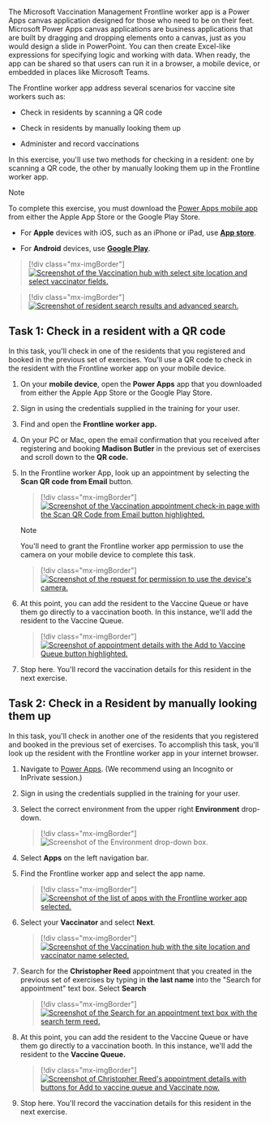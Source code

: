 The Microsoft Vaccination Management Frontline worker app is a Power Apps canvas application designed for those who need to be on their feet. Microsoft Power Apps canvas applications are business applications that are built by dragging and dropping elements onto a canvas, just as you would design a slide in PowerPoint. You can then create Excel-like expressions for specifying logic and working with data. When ready, the app can be shared so that users can run it in a browser, a mobile device, or embedded in places like Microsoft Teams.

The Frontline worker app address several scenarios for vaccine site workers such as:

- Check in residents by scanning a QR code

- Check in residents by manually looking them up

- Administer and record vaccinations

In this exercise, you'll use two methods for checking in a resident: one by scanning a QR code, the other by manually looking them up in the Frontline worker app.

> [!Note]
> To complete this exercise, you must download the [Power Apps mobile app](https://powerapps.microsoft.com/downloads/?azure-portal=true) from either the Apple App Store or the Google Play Store.

- For **Apple** devices with iOS, such as an iPhone or iPad, use [**App store**](https://aka.ms/powerappsios/?azure-portal=true).

- For **Android** devices, use [**Google Play**](https://aka.ms/powerappsandroid/?azure-portal=true).

> [!div class="mx-imgBorder"]
> [![Screenshot of the Vaccination hub with select site location and select vaccinator fields.](../media/3-1-hub.png)](../media/3-1-hub.png#lightbox)

> [!div class="mx-imgBorder"]
> [![Screenshot of resident search results and advanced search.](../media/3-2-search.png)](../media/3-2-search.png#lightbox)

## Task 1: Check in a resident with a QR code

In this task, you'll check in one of the residents that you registered and booked in the previous set of exercises. You'll use a QR code to check in the resident with the Frontline worker app on your mobile device.

1. On your **mobile device**, open the **Power Apps** app that you downloaded from either the Apple App Store or the Google Play Store.

1. Sign in using the credentials supplied in the training for your user.

1. Find and open the **Frontline worker app.**

1. On your PC or Mac, open the email confirmation that you received after registering and booking **Madison Butler** in the previous set of exercises and scroll down to the **QR code.**

1. In the Frontline worker App, look up an appointment by selecting the **Scan QR code from Email** button.

    > [!div class="mx-imgBorder"]
    > [![Screenshot of the Vaccination appointment check-in page with the Scan QR Code from Email button highlighted.](../media/3-3-scan.png)](../media/3-3-scan.png#lightbox)

    > [!Note]
    > You'll need to grant the Frontline worker app permission to use the camera on your mobile device to complete this task.

    > [!div class="mx-imgBorder"]
    > [![Screenshot of the request for permission to use the device's camera.](../media/3-4-permissions.png)](../media/3-4-permissions.png#lightbox)

1. At this point, you can add the resident to the Vaccine Queue or have them go directly to a vaccination booth. In this instance, we'll add the resident to the Vaccine Queue.

    > [!div class="mx-imgBorder"]
    > [![Screenshot of appointment details with the Add to Vaccine Queue button highlighted.](../media/3-5-confirm.png)](../media/3-5-confirm.png#lightbox)

1. Stop here. You'll record the vaccination details for this resident in the next exercise.

## Task 2: Check in a Resident by manually looking them up

In this task, you'll check in another one of the residents that you registered and booked in the previous set of exercises. To accomplish this task, you'll look up the resident with the Frontline worker app in your internet browser.

1. Navigate to [Power Apps](https://make.powerapps.com/?azure-portal=true). (We recommend using an Incognito or InPrivate session.)

1. Sign in using the credentials supplied in the training for your user.

1. Select the correct environment from the upper right **Environment** drop-down.

    > [!div class="mx-imgBorder"]
    > ![Screenshot of the Environment drop-down box.](../media/3-6-environment.png)

1. Select **Apps** on the left navigation bar.

1. Find the Frontline worker app and select the app name.

    > [!div class="mx-imgBorder"]
    > [![Screenshot of the list of apps with the Frontline worker app selected.](../media/3-7-app.png)](../media/3-7-app.png#lightbox)

1. Select your **Vaccinator** and select **Next**.

    > [!div class="mx-imgBorder"]
    > [![Screenshot of the Vaccination hub with the site location and vaccinator name selected.](../media/3-8-vaccinator.png)](../media/3-8-vaccinator.png#lightbox)

1. Search for the **Christopher Reed** appointment that you created in the previous set of exercises by typing in **the last name** into the "Search for appointment" text box. Select **Search**

    > [!div class="mx-imgBorder"]
    > [![Screenshot of the Search for an appointment text box with the search term reed.](../media/3-9-search.png)](../media/3-9-search.png#lightbox)

1. At this point, you can add the resident to the Vaccine Queue or have them go directly to a vaccination booth. In this instance, we'll add the resident to the **Vaccine Queue.**

    > [!div class="mx-imgBorder"]
    > [![Screenshot of Christopher Reed's appointment details with buttons for Add to vaccine queue and Vaccinate now.](../media/3-10-details.png)](../media/3-10-details.png#lightbox)

1. Stop here. You'll record the vaccination details for this resident in the next exercise.
